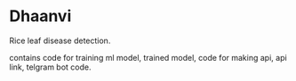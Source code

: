 # Dhaanvi
Rice leaf disease detection.

contains code for training ml model, trained model, code for making api, api link, telgram bot code.
